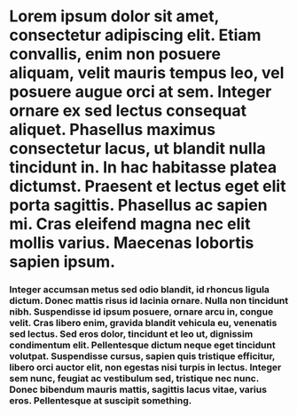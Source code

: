 # Lorem ipsum dolor sit amet, consectetur adipiscing elit. Etiam convallis, enim non posuere aliquam, velit mauris tempus leo, vel posuere augue orci at sem. Integer ornare ex sed lectus consequat aliquet. Phasellus maximus consectetur lacus, ut blandit nulla tincidunt in. In hac habitasse platea dictumst. Praesent et lectus eget elit porta sagittis. Phasellus ac sapien mi. Cras eleifend magna nec elit mollis varius. Maecenas lobortis sapien ipsum.

### Integer accumsan metus sed odio blandit, id rhoncus ligula dictum. Donec mattis risus id lacinia ornare. Nulla non tincidunt nibh. Suspendisse id ipsum posuere, ornare arcu in, congue velit. Cras libero enim, gravida blandit vehicula eu, venenatis sed lectus. Sed eros dolor, tincidunt et leo ut, dignissim condimentum elit. Pellentesque dictum neque eget tincidunt volutpat. Suspendisse cursus, sapien quis tristique efficitur, libero orci auctor elit, non egestas nisi turpis in lectus. Integer sem nunc, feugiat ac vestibulum sed, tristique nec nunc. Donec bibendum mauris mattis, sagittis lacus vitae, varius eros. Pellentesque at suscipit something.

  
  